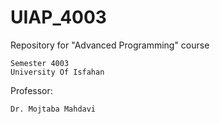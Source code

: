 # UIAP_4003

Repository for "Advanced Programming" course

    Semester 4003
    University Of Isfahan

Professor:

    Dr. Mojtaba Mahdavi
 
